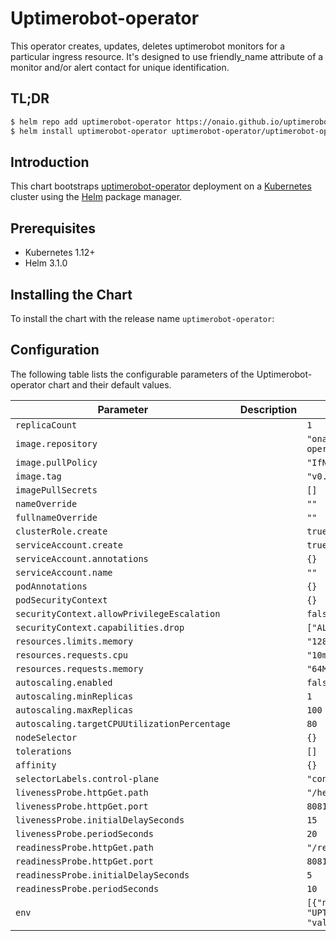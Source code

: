 
Uptimerobot-operator
===========

This operator creates, updates, deletes uptimerobot monitors for a particular ingress resource. It's designed to use friendly_name attribute of a monitor and/or alert contact for unique identification.


## TL;DR

```bash
$ helm repo add uptimerobot-operator https://onaio.github.io/uptimerobot-operator/
$ helm install uptimerobot-operator uptimerobot-operator/uptimerobot-operator
```

## Introduction

This chart bootstraps  [uptimerobot-operator](https://github.com/onaio/uptimerobot-operator) deployment on a [Kubernetes](http://kubernetes.io) cluster using the [Helm](https://helm.sh) package manager.

## Prerequisites

- Kubernetes 1.12+
- Helm 3.1.0

## Installing the Chart

To install the chart with the release name `uptimerobot-operator`:

## Configuration

The following table lists the configurable parameters of the Uptimerobot-operator chart and their default values.

| Parameter                                    | Description | Default                                                    |
|----------------------------------------------|-------------|------------------------------------------------------------|
| `replicaCount`                               |             | `1`                                                        |
| `image.repository`                           |             | `"onaio/uptimerobot-operator"`                         |
| `image.pullPolicy`                           |             | `"IfNotPresent"`                                           |
| `image.tag`                                  |             | `"v0.1.0"`                                        |
| `imagePullSecrets`                           |             | `[]`                                                       |
| `nameOverride`                               |             | `""`                                                       |
| `fullnameOverride`                           |             | `""`                                                       |
| `clusterRole.create`                         |             | `true`                                                     |
| `serviceAccount.create`                      |             | `true`                                                     |
| `serviceAccount.annotations`                 |             | `{}`                                                       |
| `serviceAccount.name`                        |             | `""`                                                       |
| `podAnnotations`                             |             | `{}`                                                       |
| `podSecurityContext`                         |             | `{}`                                                       |
| `securityContext.allowPrivilegeEscalation`   |             | `false`                                                    |
| `securityContext.capabilities.drop`          |             | `["ALL"]`                                                  |
| `resources.limits.memory`                    |             | `"128Mi"`                                                  |
| `resources.requests.cpu`                     |             | `"10m"`                                                    |
| `resources.requests.memory`                  |             | `"64Mi"`                                                   |
| `autoscaling.enabled`                        |             | `false`                                                    |
| `autoscaling.minReplicas`                    |             | `1`                                                        |
| `autoscaling.maxReplicas`                    |             | `100`                                                      |
| `autoscaling.targetCPUUtilizationPercentage` |             | `80`                                                       |
| `nodeSelector`                               |             | `{}`                                                       |
| `tolerations`                                |             | `[]`                                                       |
| `affinity`                                   |             | `{}`                                                       |
| `selectorLabels.control-plane`               |             | `"controller-manager"`                                     |
| `livenessProbe.httpGet.path`                 |             | `"/healthz"`                                               |
| `livenessProbe.httpGet.port`                 |             | `8081`                                                     |
| `livenessProbe.initialDelaySeconds`          |             | `15`                                                       |
| `livenessProbe.periodSeconds`                |             | `20`                                                       |
| `readinessProbe.httpGet.path`                |             | `"/readyz"`                                                |
| `readinessProbe.httpGet.port`                |             | `8081`                                                     |
| `readinessProbe.initialDelaySeconds`         |             | `5`                                                        |
| `readinessProbe.periodSeconds`               |             | `10`                                                       |
| `env`                                        |             | `[{"name": "UPTIME_ROBOT_API_KEY", "value": "<api-key>"}]` |

